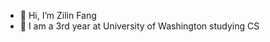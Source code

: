 - 👋 Hi, I’m Zilin Fang
- 👀 I am a 3rd year at University of Washington studying CS

<!---
zilinfg/zilinfg is a ✨ special ✨ repository because its `README.md` (this file) appears on your GitHub profile.
You can click the Preview link to take a look at your changes.
--->
